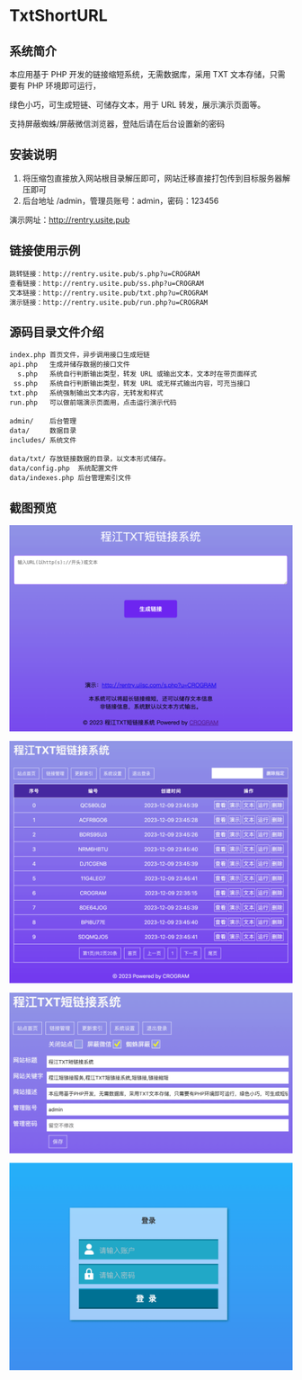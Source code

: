 # TxtShortURL

## 系统简介

本应用基于 PHP 开发的链接缩短系统，无需数据库，采用 TXT 文本存储，只需要有 PHP 环境即可运行，

绿色小巧，可生成短链、可储存文本，用于 URL 转发，展示演示页面等。

支持屏蔽蜘蛛/屏蔽微信浏览器，登陆后请在后台设置新的密码

## 安装说明

1. 将压缩包直接放入网站根目录解压即可，网站迁移直接打包传到目标服务器解压即可
2. 后台地址 /admin，管理员账号：admin，密码：123456

演示网址：http://rentry.usite.pub

## 链接使用示例

```
跳转链接：http://rentry.usite.pub/s.php?u=CROGRAM
查看链接：http://rentry.usite.pub/ss.php?u=CROGRAM
文本链接：http://rentry.usite.pub/txt.php?u=CROGRAM
演示链接：http://rentry.usite.pub/run.php?u=CROGRAM
```

## 源码目录文件介绍

```
index.php 首页文件，异步调用接口生成短链
api.php   生成并储存数据的接口文件
  s.php   系统自行判断输出类型，转发 URL 或输出文本，文本时在带页面样式
 ss.php   系统自行判断输出类型，转发 URL 或无样式输出内容，可充当接口
txt.php   系统强制输出文本内容，无转发和样式
run.php   可以做前端演示页面用，点击运行演示代码

admin/    后台管理
data/     数据目录
includes/ 系统文件

data/txt/ 存放链接数据的目录，以文本形式储存。
data/config.php  系统配置文件
data/indexes.php 后台管理索引文件
```

## 截图预览

![首页](assets/WX20231209-234500@2x.png)

![链接管理](assets/WX20231209-234813@2x.png)

![系统设置](assets/WX20231209-234841@2x.png)

![管理员登录](assets/WX20231209-234901@2x.png)
